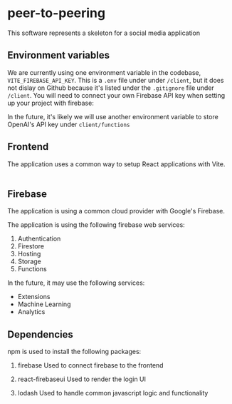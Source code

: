 # peer-to-peering

This software represents a skeleton for a social media application

## Environment variables

We are currently using one environment variable in the codebase, `VITE_FIREBASE_API_KEY`. This is a `.env` file under under `/client`, but it does not dislay on Github because it's listed under the `.gitignore` file under `/client`. You will need to connect your own Firebase API key when setting up your project with firebase:

In the future, it's likely we will use another environment variable to store OpenAI's API key under `client/functions`

## Frontend

The application uses a common way to setup React applications with Vite.
<br>
<br>

## Firebase

The application is using a common cloud provider with Google's Firebase.

The application is using the following firebase web services:

1. Authentication
2. Firestore
3. Hosting
4. Storage
5. Functions

In the future, it may use the following services:

- Extensions
- Machine Learning
- Analytics

## Dependencies

npm is used to install the following packages:

1. firebase
   Used to connect firebase to the frontend

2. react-firebaseui
   Used to render the login UI

3. lodash
   Used to handle common javascript logic and functionality
